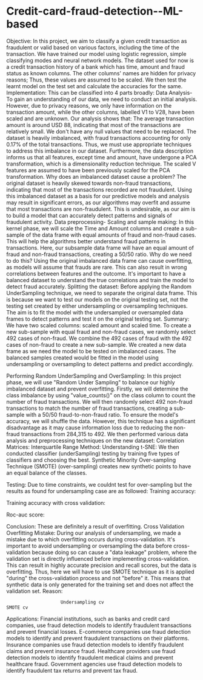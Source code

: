 # Credit-card-fraud-detection--ML-based

Objective:
In this project, we aim to classify a given credit transaction as fraudulent or valid based on various factors, including the time of the transaction. We have trained our model using logistic regression, simple classifying modes and neural network models. The dataset used for now is a credit transaction history of a bank which has time, amount and fraud status as known columns. The other columns' names are hidden for privacy reasons; Thus, these values are assumed to be scaled. We then test the learnt model on the test set and calculate the accuracies for the same.
Implementation:
 This can be classified into 4 parts broadly:
Data Analysis- 
To gain an understanding of our data, we need to conduct an initial analysis. However, due to privacy reasons, we only have information on the transaction amount, while the other columns, labelled V1 to V28, have been scaled and are unknown.
Our analysis shows that:
The average transaction amount is around USD 88, indicating that most of the transactions are relatively small.
We don't have any null values that need to be replaced.
The dataset is heavily imbalanced, with fraud transactions accounting for only 0.17% of the total transactions. Thus, we must use appropriate techniques to address this imbalance in our dataset.
Furthermore, the data description informs us that all features, except time and amount, have undergone a PCA transformation, which is a dimensionality reduction technique.
The scaled V features are assumed to have been previously scaled for the PCA transformation.
   Why does an imbalanced dataset cause a problem?
The original dataset is heavily skewed towards non-fraud transactions, indicating that most of the transactions recorded are not fraudulent. Using this imbalanced dataset as a basis for our predictive models and analysis may result in significant errors, as our algorithms may overfit and assume that most transactions are non-fraudulent. This is undesirable, as our aim is to build a model that can accurately detect patterns and signals of fraudulent activity.
Data preprocessing-
Scaling and sample making:
In this kernel phase, we will scale the Time and Amount columns and create a sub-sample of the data frame with equal amounts of fraud and non-fraud cases. This will help the algorithms better understand fraud patterns in transactions.
Here, our subsample data frame will have an equal amount of fraud and non-fraud transactions, creating a 50/50 ratio.
Why do we need to do this?
Using the original imbalanced data frame can cause overfitting, as models will assume that frauds are rare. 
This can also result in wrong correlations between features and the outcome.
It's important to have a balanced dataset to understand the true correlations and train the model to detect fraud accurately.
Splitting the dataset:
Before applying the Random UnderSampling technique, we need to separate the original data frame. This is because we want to test our models on the original testing set, not the testing set created by either undersampling or oversampling techniques. The aim is to fit the model with the undersampled or oversampled data frames to detect patterns and test it on the original testing set.
	Summary:
We have two scaled columns: scaled amount and scaled time.
To create a new sub-sample with equal fraud and non-fraud cases, we randomly select 492 cases of non-fraud.
We combine the 492 cases of fraud with the 492 cases of non-fraud to create a new sub-sample.
We created a new data frame as we need the model to be tested on imbalanced cases. The balanced samples created would be fitted in the model using undersampling or oversampling to detect patterns and predict accordingly.

Performing Random UnderSampling and OverSampling:
In this project phase, we will use "Random Under Sampling" to balance our highly imbalanced dataset and prevent overfitting. Firstly, we will determine the class imbalance by using "value_counts()" on the class column to count the number of fraud transactions. We will then randomly select 492 non-fraud transactions to match the number of fraud transactions, creating a sub-sample with a 50/50 fraud-to-non-fraud ratio. To ensure the model's accuracy, we will shuffle the data. However, this technique has a significant disadvantage as it may cause information loss due to reducing the non-fraud transactions from 284,315 to 492.
We then performed various data analysis and preprocessing techniques on the new dataset:
Correlation Matrices:
Interquartile Range Method:
Understanding t-SNE:
We then conducted classifier (underSampling) testing by training five types of classifiers and choosing the best.
Synthetic Minority Over-sampling Technique (SMOTE) (over-sampling) creates new synthetic points to have an equal balance of the classes. 






Testing:
Due to time constraints, we couldnt test for over-sampling but the results as found for undersampling case are as followed:
Training accuracy:

Training accuracy with cross validation:

Roc-auc score:

Conclusion:
These are definitely a result of overfitting.
Cross Validation Overfitting Mistake:
During our analysis of undersampling, we made a mistake due to which overfitting occurs during cross-validation. It's important to avoid undersampling or oversampling the data before cross-validation because doing so can cause a "data leakage" problem, where the validation set is directly influenced before implementing cross-validation. This can result in highly accurate precision and recall scores, but the data is overfitting.
Thus, here we will have to use SMOTE technique as it is applied "during" the cross-validation process and not "before" it. This means that synthetic data is only generated for the training set and does not affect the validation set.
Reason:

     
                        Undersampling cv                                                             SMOTE cv

Applications:
Financial institutions, such as banks and credit card companies, use fraud detection models to identify fraudulent transactions and prevent financial losses.
E-commerce companies use fraud detection models to identify and prevent fraudulent transactions on their platforms.
Insurance companies use fraud detection models to identify fraudulent claims and prevent insurance fraud.
Healthcare providers use fraud detection models to identify fraudulent medical claims and prevent healthcare fraud.
Government agencies use fraud detection models to identify fraudulent tax returns and prevent tax fraud.
